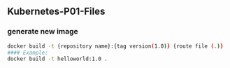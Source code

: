 ## Kubernetes-P01-Files


### generate new image
```bash
docker build -t {repository name}:{tag version(1.0)} {route file (.)}
#### Example:
docker build -t helloworld:1.0 .
```